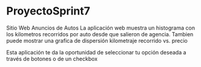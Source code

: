 # ProyectoSprint7
Sitio Web Anuncios de Autos
La aplicación web muestra un histograma con los kilometros recorridos por auto desde que salieron de agencia.
Tambien puede mostrar una grafica de dispersión kilometraje recorrido vs. precio

Esta aplicación te da la oportunidad de seleccionar tu opción deseada a través de botones o de un checkbox


